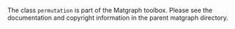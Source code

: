 The class `permutation` is part of the Matgraph toolbox. Please see the
documentation and copyright information in the parent matgraph
directory.
